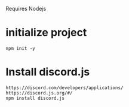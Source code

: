 Requires Nodejs

# initialize project
    npm init -y

# Install discord.js
    https://discord.com/developers/applications/
    https://discord.js.org/#/
    npm install discord.js